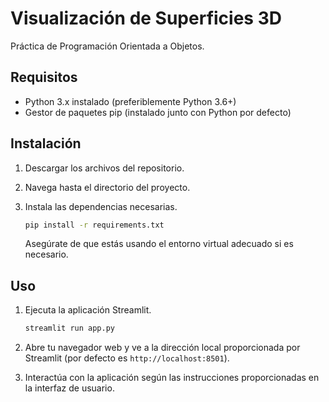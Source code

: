 # Visualización de Superficies 3D

Práctica de Programación Orientada a Objetos.

## Requisitos

- Python 3.x instalado (preferiblemente Python 3.6+)
- Gestor de paquetes pip (instalado junto con Python por defecto)

## Instalación

1. Descargar los archivos del repositorio.
2. Navega hasta el directorio del proyecto.
3. Instala las dependencias necesarias.

   ```bash
   pip install -r requirements.txt
   ```

   Asegúrate de que estás usando el entorno virtual adecuado si es necesario.

## Uso

1. Ejecuta la aplicación Streamlit.

   ```bash
   streamlit run app.py
   ```

2. Abre tu navegador web y ve a la dirección local proporcionada por Streamlit (por defecto es `http://localhost:8501`).

3. Interactúa con la aplicación según las instrucciones proporcionadas en la interfaz de usuario.